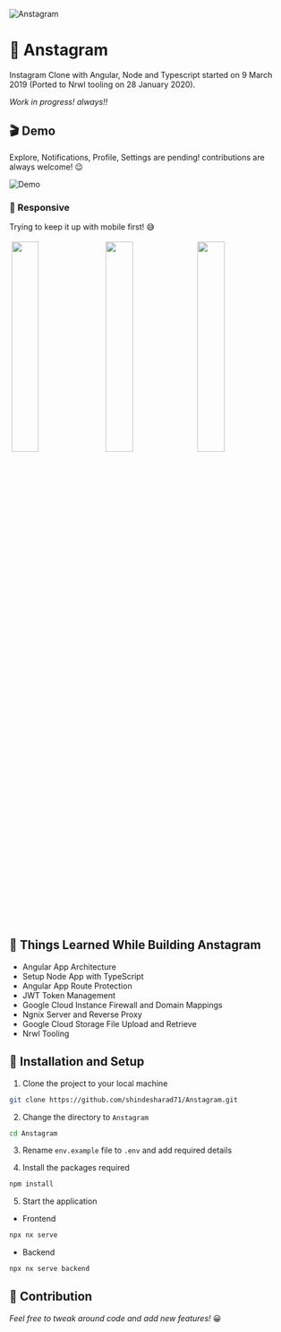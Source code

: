 ![Anstagram][logo]

[logo]: https://github.com/shindesharad71/Anstagram/blob/master/apps/frontend/src/assets/logo/anstagram-transperent-logo.png?raw=true 'Anstragram'

# :love_you_gesture: Anstagram

Instagram Clone with Angular, Node and Typescript started on 9 March 2019 (Ported to Nrwl tooling on 28 January 2020).

_Work in progress! always!!_

## :clapper: Demo

Explore, Notifications, Profile, Settings are pending! contributions are always welcome! :wink:

![Demo](demo.gif)

### :iphone: Responsive

Trying to keep it up with mobile first! :sweat_smile:

<p align="left">
  <img src="https://github.com/shindesharad71/Anstagram/blob/master/screenshots/register-anstagram.png?raw=true" width="31%" style="margin: 4px;" />
  <img src="https://github.com/shindesharad71/Anstagram/blob/master/screenshots/profile-anstagram.png?raw=true" width="31%" style="margin: 4px;" />
  <img src="https://github.com/shindesharad71/Anstagram/blob/master/screenshots/upload-photos-anstagram.png?raw=true" width="31%" />
</p>

## :radio_button: Things Learned While Building Anstagram

-   Angular App Architecture
-   Setup Node App with TypeScript
-   Angular App Route Protection
-   JWT Token Management
-   Google Cloud Instance Firewall and Domain Mappings
-   Ngnix Server and Reverse Proxy
-   Google Cloud Storage File Upload and Retrieve
-   Nrwl Tooling

## :radio_button: Installation and Setup

1. Clone the project to your local machine

```bash
git clone https://github.com/shindesharad71/Anstagram.git
```

2. Change the directory to `Anstagram`

```bash
cd Anstagram
```

3. Rename `env.example` file to `.env` and add required details

4. Install the packages required

```bash
npm install
```

5. Start the application

-   Frontend

```bash
npx nx serve
```

-   Backend

```bash
npx nx serve backend
```

## :radio_button: Contribution

_Feel free to tweak around code and add new features!_ :grinning:
